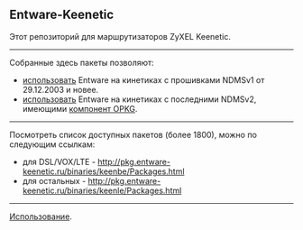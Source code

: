 ## Entware-Keenetic

Этот репозиторий для маршрутизаторов ZyXEL Keenetic.

---

Собранные здесь пакеты позволяют:
* [использовать](http://forums.zyxmon.org/viewtopic.php?f=5&t=5288) Entware на кинетиках с прошивками NDMSv1 от 29.12.2003 и новее.
* [использовать](http://forums.zyxmon.org/viewtopic.php?f=5&t=5345) Entware на кинетиках с последними NDMSv2, имеющими [компонент OPKG](https://forum.keenetic.net/forum/3-%D1%81%D0%B1%D0%BE%D1%80%D0%BA%D0%B0-%D0%B8-%D0%BD%D0%B0%D1%81%D1%82%D1%80%D0%BE%D0%B9%D0%BA%D0%B0-%D0%BF%D1%80%D0%B8%D0%BB%D0%BE%D0%B6%D0%B5%D0%BD%D0%B8%D0%B9-opkg/).

---

Посмотреть список доступных пакетов (более 1800), можно по следующим ссылкам:

* для DSL/VOX/LTE - http://pkg.entware-keenetic.ru/binaries/keenbe/Packages.html
* для остальных - http://pkg.entware-keenetic.ru/binaries/keenle/Packages.html

---

[Использование](https://github.com/The-BB/Entware-Keenetic/wiki).
